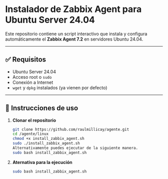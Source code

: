 # Instalador de Zabbix Agent para Ubuntu Server 24.04

Este repositorio contiene un script interactivo que instala y configura automáticamente el **Zabbix Agent 7.2** en servidores Ubuntu 24.04.

---

## ✅ Requisitos

- Ubuntu Server 24.04
- Acceso root o `sudo`
- Conexión a Internet
- `wget` y `dpkg` instalados (ya vienen por defecto)

---

## 🚀 Instrucciones de uso

1. **Clonar el repositorio**
   ```bash
   git clone https://github.com/raulmillicay/agente.git
   cd /agente/linux
   chmod +x install_zabbix_agent.sh
   sudo ./install_zabbix_agent.sh
   Alternativamente puedes ejecutar de la siguiente manera.
   sudo bash install_zabbix_agent.sh

2. **Aternativa para la ejecución**
   ```bash
   sudo bash install_zabbix_agent.sh
   

